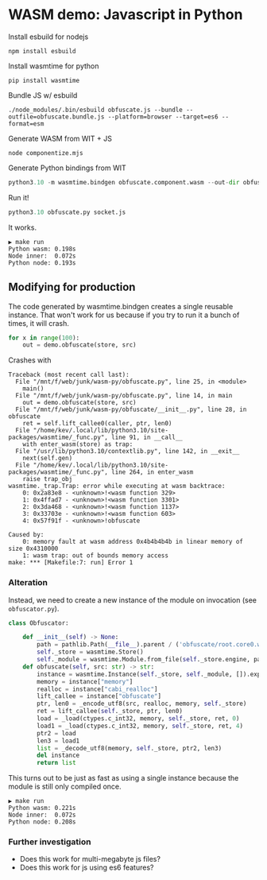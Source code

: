 # WASM demo: Javascript in Python 

Install esbuild for nodejs

```
npm install esbuild
```

Install wasmtime for python

```
pip install wasmtime
```

Bundle JS w/ esbuild

```
./node_modules/.bin/esbuild obfuscate.js --bundle --outfile=obfuscate.bundle.js --platform=browser --target=es6 --format=esm
```

Generate WASM from WIT + JS

```
node componentize.mjs
```

Generate Python bindings from WIT

```py
python3.10 -m wasmtime.bindgen obfuscate.component.wasm --out-dir obfuscate
```

Run it!

```py
python3.10 obfuscate.py socket.js
```

It works.

```
▶ make run
Python wasm: 0.198s
Node inner:  0.072s
Python node: 0.193s
```

## Modifying for production

The code generated by wasmtime.bindgen creates a single reusable instance.
That won't work for us because if you try to run it a bunch of times, it will crash.

```py
for x in range(100):
    out = demo.obfuscate(store, src)
```

Crashes with

```
Traceback (most recent call last):
  File "/mnt/f/web/junk/wasm-py/obfuscate.py", line 25, in <module>
    main()
  File "/mnt/f/web/junk/wasm-py/obfuscate.py", line 14, in main
    out = demo.obfuscate(store, src)
  File "/mnt/f/web/junk/wasm-py/obfuscate/__init__.py", line 28, in obfuscate
    ret = self.lift_callee0(caller, ptr, len0)
  File "/home/kev/.local/lib/python3.10/site-packages/wasmtime/_func.py", line 91, in __call__
    with enter_wasm(store) as trap:
  File "/usr/lib/python3.10/contextlib.py", line 142, in __exit__
    next(self.gen)
  File "/home/kev/.local/lib/python3.10/site-packages/wasmtime/_func.py", line 264, in enter_wasm
    raise trap_obj
wasmtime._trap.Trap: error while executing at wasm backtrace:
    0: 0x2a83e8 - <unknown>!<wasm function 329>
    1: 0x4ffad7 - <unknown>!<wasm function 3301>
    2: 0x3da468 - <unknown>!<wasm function 1137>
    3: 0x33703e - <unknown>!<wasm function 603>
    4: 0x57f91f - <unknown>!obfuscate

Caused by:
    0: memory fault at wasm address 0x4b4b4b4b in linear memory of size 0x4310000
    1: wasm trap: out of bounds memory access
make: *** [Makefile:7: run] Error 1
```

### Alteration

Instead, we need to create a new instance of the module on invocation (see `obfuscator.py`).

```py
class Obfuscator:

    def __init__(self) -> None:
        path = pathlib.Path(__file__).parent / ('obfuscate/root.core0.wasm')
        self._store = wasmtime.Store()
        self._module = wasmtime.Module.from_file(self._store.engine, path)
    def obfuscate(self, src: str) -> str:
        instance = wasmtime.Instance(self._store, self._module, []).exports(self._store)
        memory = instance["memory"]
        realloc = instance["cabi_realloc"]
        lift_callee = instance["obfuscate"]
        ptr, len0 = _encode_utf8(src, realloc, memory, self._store)
        ret = lift_callee(self._store, ptr, len0)
        load = _load(ctypes.c_int32, memory, self._store, ret, 0)
        load1 = _load(ctypes.c_int32, memory, self._store, ret, 4)
        ptr2 = load
        len3 = load1
        list = _decode_utf8(memory, self._store, ptr2, len3)
        del instance
        return list

```

This turns out to be just as fast as using a single instance because the module is still only compiled once.

```
▶ make run
Python wasm: 0.221s
Node inner:  0.072s
Python node: 0.208s
```

### Further investigation

- Does this work for multi-megabyte js files?
- Does this work for js using es6 features?
